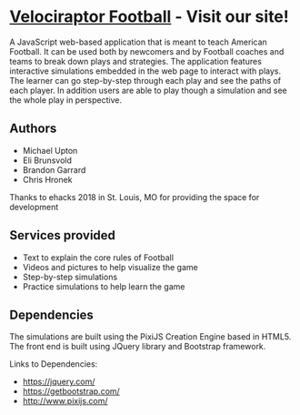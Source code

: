 

# [Velociraptor Football](http://velociraptorfootball.me/velociraptor/frontEnd/html/rules.html) - Visit our site!

A JavaScript web-based application that is meant to teach American Football. It can be used
both by newcomers and by Football coaches and teams to break down plays and strategies.
The application features interactive simulations embedded in the web page to interact with
plays. The learner can go step-by-step through each play and see the paths of each player.
In addition users are able to play though a simulation and see the whole play in perspective.

## Authors
* Michael Upton
* Eli Brunsvold
* Brandon Garrard
* Chris Hronek

Thanks to ehacks 2018 in St. Louis, MO for providing the space for development

## Services provided
* Text to explain the core rules of Football
* Videos and pictures to help visualize the game
* Step-by-step simulations
* Practice simulations to help learn the game

## Dependencies
The simulations are built using the PixiJS Creation Engine based in HTML5.
The front end is built using JQuery library and Bootstrap framework.

Links to Dependencies:
* https://jquery.com/
* https://getbootstrap.com/
* http://www.pixijs.com/


